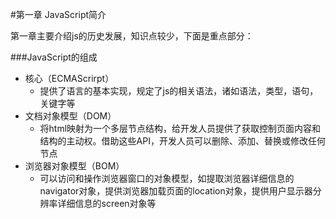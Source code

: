 #第一章 JavaScript简介

第一章主要介绍js的历史发展，知识点较少，下面是重点部分：

###JavaScript的组成

- 核心（ECMAScrirpt）
    - 提供了语言的基本实现，规定了js的相关语法，诸如语法，类型，语句，关键字等
- 文档对象模型（DOM）
    - 将html映射为一个多层节点结构，给开发人员提供了获取控制页面内容和结构的主动权。借助这些API，开发人员可以删除、添加、替换或修改任何节点
- 浏览器对象模型（BOM）
    - 可以访问和操作浏览器窗口的对象模型，如提取浏览器详细信息的navigator对象，提供浏览器加载页面的location对象，提供用户显示器分辨率详细信息的screen对象等